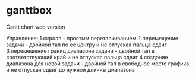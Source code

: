 # ganttbox
Gantt chart web version

Управление:
1.скролл - простым перетаскиванием
2.перемещение задачи - двойной тап по ее центру и не отпуская пальца сдвиг
3.перемещение границ диапазона задачи - двойной тап в соответствующий край и не отпуская пальца сдвиг
4.создание диапазона для новой задачи - двойной тап в свободное место графика и не отпуская сдвиг до нужной длинны диапазона
